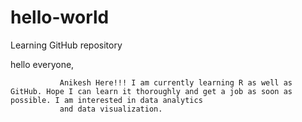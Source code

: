 # hello-world
Learning GitHub repository

hello everyone,

               Anikesh Here!!! I am currently learning R as well as GitHub. Hope I can learn it thoroughly and get a job as soon as possible. I am interested in data analytics
               and data visualization.
        
        
